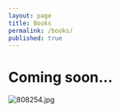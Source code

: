 ```yaml
---
layout: page
title: Books
permalink: /books/
published: true
---
```



# Coming soon...

![808254.jpg](samilozkan/samilozkan.github.io/imago0075745079s.jpg)





